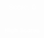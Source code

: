<!DOCTYPE html>
<html lang="en">
<head>
    <meta charset="UTF-8">
    <meta name="viewport" content="width=device-width, initial-scale=1.0">
    <title>Snake Game</title>
    <style>
        body {
            display: flex;
            flex-direction: column;
            justify-content: center;
            align-items: center;
            height: 100vh;
            background: url('https://encrypted-tbn0.gstatic.com/images?q=tbn:ANd9GcRlMvijLrS5W0Okf3DqXCFjJr5cD_WZjOBPVB7KwzFy__IlDeEHn0uEA-JwF4JAVVHfqww&usqp=CAU') no-repeat center center fixed; background-size: cover;
            margin: 0;
            color: white;
            font-family: Arial, sans-serif;
        }
        canvas {
            background-color: #111;
        }
        #score {
            font-size: 20px;
            margin-bottom: 10px;
        }
        #restartBtn {
            display: none;
            margin-top: 10px;
            padding: 10px 20px;
            font-size: 16px;
            background-color: red;
            color: white;
            border: none;
            cursor: pointer;
        }
        #highScores {
            margin-top: 10px;
        }
    </style>
</head>
<body>
    <div id="score">Score: 0</div>
    <canvas id="gameCanvas" width="600" height="600"></canvas>
    <button id="restartBtn" onclick="restartGame()">Restart</button>
    <div id="highScores">
        <h3>High Scores</h3>
        <ul id="scoreList"></ul>
    </div>
    <script>
        const canvas = document.getElementById("gameCanvas");
        const ctx = canvas.getContext("2d");
        const scoreDisplay = document.getElementById("score");
        const restartBtn = document.getElementById("restartBtn");
        const scoreList = document.getElementById("scoreList");

        const gridSize = 20;
        let snake, direction, food, gameOver, score, speed, gameInterval, fastMode;
        let highScores = JSON.parse(localStorage.getItem("highScores")) || [];

        function init() {
            snake = [{ x: 200, y: 200 }];
            direction = { x: 0, y: 0 };
            food = { x: 100, y: 100 };
            gameOver = false;
            score = 0;
            speed = 200;
            fastMode = false;
            scoreDisplay.innerText = "Score: 0";
            restartBtn.style.display = "none";
            clearInterval(gameInterval);
            gameInterval = setInterval(gameLoop, speed);
        }

        function drawRect(x, y, emoji) {
            ctx.font = "20px Arial";
            ctx.fillText(emoji, x, y + 15);
        }

        function checkCollision() {
            let head = snake[0];
            if (head.x < 0 || head.x >= canvas.width || head.y < 0 || head.y >= canvas.height) {
                gameOver = true;
            }
            for (let i = 1; i < snake.length; i++) {
                if (head.x === snake[i].x && head.y === snake[i].y) {
                    gameOver = true;
                }
            }
        }

        function update() {
            if (gameOver) return;
            if (direction.x === 0 && direction.y === 0) return;
            let head = { x: snake[0].x + direction.x * gridSize, y: snake[0].y + direction.y * gridSize };
            snake.unshift(head);
            checkCollision();
            if (gameOver) {
                saveScore();
                return;
            }
            if (head.x === food.x && head.y === food.y) {
                score += 10;
                scoreDisplay.innerText = "Score: " + score;
                food = {
                    x: Math.floor(Math.random() * (canvas.width / gridSize)) * gridSize,
                    y: Math.floor(Math.random() * (canvas.height / gridSize)) * gridSize
                };
                if (score % 50 === 0) {
                    speed = Math.max(50, speed - 20);
                    clearInterval(gameInterval);
                    gameInterval = setInterval(gameLoop, fastMode ? speed / 2 : speed);
                }
            } else {
                snake.pop();
            }
        }

        function draw() {
            ctx.clearRect(0, 0, canvas.width, canvas.height);
            if (gameOver) {
                ctx.fillStyle = "red";
                ctx.font = "300px Arial";
                ctx.fillText("💩", canvas.width / 4, canvas.height / 2);
                restartBtn.style.display = "block";
                return;
            }
            snake.forEach((segment, index) => {
                let emoji = index === 0 ? "🤬" : "☠️";
                drawRect(segment.x, segment.y, emoji);
            });
            drawRect(food.x, food.y, "😨");
        }

        function gameLoop() {
            update();
            draw();
        }

        function saveScore() {
            highScores.push(score);
            highScores.sort((a, b) => b - a);
            highScores = highScores.slice(0, 5);
            localStorage.setItem("highScores", JSON.stringify(highScores));
            updateHighScores();
        }

        function updateHighScores() {
            scoreList.innerHTML = "";
            highScores.forEach((s, index) => {
                let li = document.createElement("li");
                li.textContent = `${index + 1}. ${s}`;
                scoreList.appendChild(li);
            });
        }

        function restartGame() {
            init();
        }

        init();
        updateHighScores();
        document.addEventListener("keydown", (event) => {
            if (event.key === "Shift") {
                fastMode = true;
                clearInterval(gameInterval);
                gameInterval = setInterval(gameLoop, speed / 2);
            }
            switch (event.key) {
                case "ArrowUp": if (direction.y === 0) direction = { x: 0, y: -1 }; break;
                case "ArrowDown": if (direction.y === 0) direction = { x: 0, y: 1 }; break;
                case "ArrowLeft": if (direction.x === 0) direction = { x: -1, y: 0 }; break;
                case "ArrowRight": if (direction.x === 0) direction = { x: 1, y: 0 }; break;
            }
        });
        document.addEventListener("keyup", (event) => {
            if (event.key === "Shift") {
                fastMode = false;
                clearInterval(gameInterval);
                gameInterval = setInterval(gameLoop, speed);
            }
        });
    </script>
</body>
</html>
